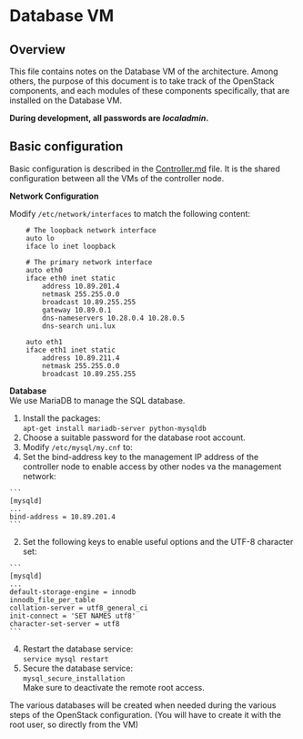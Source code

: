 # Database VM

## Overview
This file contains notes on the Database VM of the architecture. Among others, the purpose of this document is to take track of the OpenStack components, and each modules of these components specifically, that are installed on the Database VM.

**During development, all passwords are _localadmin_.**

## Basic configuration

Basic configuration is described in the [Controller.md](https://github.com/sylmarien/openstack-install-notes/blob/master/Controller.md) file. It is the shared configuration between all the VMs of the controller node.

**Network Configuration**

Modify `/etc/network/interfaces` to match the following content:

        # The loopback network interface
        auto lo
        iface lo inet loopback
        
        # The primary network interface
        auto eth0
        iface eth0 inet static
            address 10.89.201.4
            netmask 255.255.0.0
            broadcast 10.89.255.255
            gateway 10.89.0.1
            dns-nameservers 10.28.0.4 10.28.0.5
            dns-search uni.lux
        
        auto eth1
        iface eth1 inet static
            address 10.89.211.4
            netmask 255.255.0.0
            broadcast 10.89.255.255

**Database**  
We use MariaDB to manage the SQL database.

1. Install the packages:  
  `apt-get install mariadb-server python-mysqldb`
2. Choose a suitable password for the database root account.
3. Modify `/etc/mysql/my.cnf` to:
  1. Set the bind-address key to the management IP address of the controller node to enable access by other nodes va the management network:
  
    ```
    [mysqld]
    ...
    bind-address = 10.89.201.4
    ```
  2. Set the following keys to enable useful options and the UTF-8 character set:
  
    ```
    [mysqld]
    ...
    default-storage-engine = innodb
    innodb_file_per_table
    collation-server = utf8_general_ci
    init-connect = 'SET NAMES utf8'
    character-set-server = utf8
    ```
4. Restart the database service:  
  `service mysql restart`
5. Secure the database service:  
  `mysql_secure_installation`  
  Make sure to deactivate the remote root access.

The various databases will be created when needed during the various steps of the OpenStack configuration. (You will have to create it with the root user, so directly from the VM)